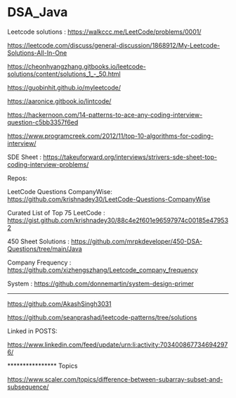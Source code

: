 # DSA_Java

Leetcode solutions : https://walkccc.me/LeetCode/problems/0001/

https://leetcode.com/discuss/general-discussion/1868912/My-Leetcode-Solutions-All-In-One

https://cheonhyangzhang.gitbooks.io/leetcode-solutions/content/solutions_1_-_50.html

https://guobinhit.github.io/myleetcode/

https://aaronice.gitbook.io/lintcode/

https://hackernoon.com/14-patterns-to-ace-any-coding-interview-question-c5bb3357f6ed

https://www.programcreek.com/2012/11/top-10-algorithms-for-coding-interview/

SDE Sheet :  https://takeuforward.org/interviews/strivers-sde-sheet-top-coding-interview-problems/


Repos:

LeetCode Questions CompanyWise: https://github.com/krishnadey30/LeetCode-Questions-CompanyWise

Curated List of Top 75 LeetCode : https://gist.github.com/krishnadey30/88c4e2f601e96597974c00185e479532

450 Sheet Solutions : https://github.com/mrpkdeveloper/450-DSA-Questions/tree/main/Java

Company Frequency : https://github.com/xizhengszhang/Leetcode_company_frequency

System : https://github.com/donnemartin/system-design-primer

***********************************

https://github.com/AkashSingh3031

https://github.com/seanprashad/leetcode-patterns/tree/solutions


Linked in POSTS:

https://www.linkedin.com/feed/update/urn:li:activity:7034008677346942976/


**************** Topics

https://www.scaler.com/topics/difference-between-subarray-subset-and-subsequence/

